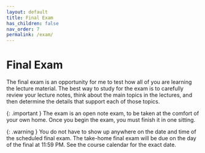 ```yaml
---
layout: default
title: Final Exam
has_children: false
nav_order: 7
permalink: /exam/
---
```


<h1>Final Exam</h1>

The final exam is an opportunity for me to test how all of you are learning the lecture material. The best way to study for the exam is to carefully review your lecture notes, think about the main topics in the lectures, and then determine the details that support each of those topics. 

{: .important }
The exam is an open note exam, to be taken at the comfort of your own home. Once you begin the exam, you must finish it in one sitting.


{: .warning }
You do not have to show up anywhere on the date and time of the scheduled final exam. The take-home final exam will be due on the day of the final at 11:59 PM. See the course calendar for the exact date.